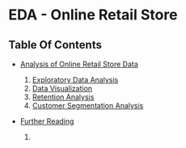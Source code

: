 # EDA - Online Retail Store

## Table Of Contents
- [Analysis of Online Retail Store Data]()
   1. [Exploratory Data Analysis]()
   2. [Data Visualization]()
   3. [Retention Analysis]()
   4. [Customer Segmentation Analysis]()

- [Further Reading]()
   1. []()